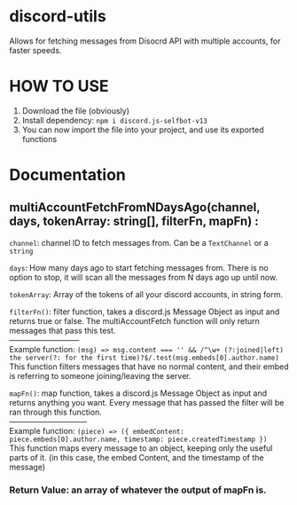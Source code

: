 # discord-utils
Allows for fetching messages from Disocrd API with multiple accounts, for faster speeds.

# HOW TO USE
1) Download the file (obviously)
2) Install dependency: `npm i discord.js-selfbot-v13`
3) You can now import the file into your project, and use its exported functions

# Documentation
## multiAccountFetchFromNDaysAgo(channel, days, tokenArray: string[], filterFn, mapFn) :
`channel`: channel ID to fetch messages from. Can be a `TextChannel` or a `string`

`days`: How many days ago to start fetching messages from. There is no option to stop, it will scan all the messages from N days ago up until now.

`tokenArray`: Array of the tokens of all your discord accounts, in string form.

`filterFn()`: filter function, takes a discord.js Message Object as input and returns true or false. The multiAccountFetch function will only return messages that pass this test.  
—————————  
Example function: `(msg) => msg.content === '' && /^\w+ (?:joined|left) the server(?: for the first time)?$/.test(msg.embeds[0].author.name)`  
This function filters messages that have no normal content, and their embed is referring to someone joining/leaving the server.

`mapFn()`: map function, takes a discord.js Message Object as input and returns anything you want. Every message that has passed the filter will be ran through this function.  
——————————   
Example function: `(piece) => ({ embedContent: piece.embeds[0].author.name, timestamp: piece.createdTimestamp })`  
This function maps every message to an object, keeping only the useful parts of it. (in this case, the embed Content, and the timestamp of the message)

### Return Value: an array of whatever the output of mapFn is.
